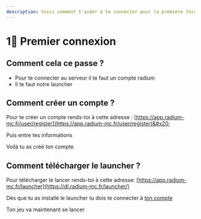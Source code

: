 ```yaml
---
description: Voici comment t'aider à te connecter pour la première fois
---
```


# 1⃣ Premier connexion

## Comment cela ce passe ?

* Pour te connecter au serveur il te faut un compte radium
* Il te faut notre launcher&#x20;



## Comment créer un compte ?

Pour te créer un compte rends-toi à cette adresse : [https://app.radium-mc.fr/user/register](https://app.radium-mc.fr/user/register)&#x20;

Puis entre tes informations

&#x20;Voilà tu as créé ton compte

## Comment télécharger le launcher ?

Pour télécharger le lancer rends-toi à cette adresse: [https://app.radium-mc.fr/launcher](https://dl.radium-mc.fr/launcher/)

Dès que tu as installé le launcher tu dois te connecter à [ton compte ](premier-connexion.md#comment-creer-un-compte)



Ton jeu va maintenant se lancer&#x20;
